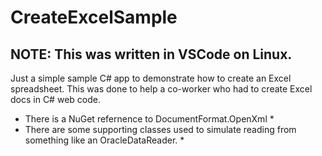 # CreateExcelSample
## NOTE: This was written in VSCode on Linux. ##

Just a simple sample C# app to demonstrate how to create an Excel spreadsheet. This was done to help a co-worker who had to create Excel docs in C# web code.

* There is a NuGet refernence to DocumentFormat.OpenXml *
* There are some supporting classes used to simulate reading from something like an OracleDataReader. *
